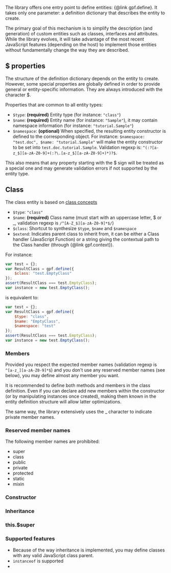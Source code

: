 The library offers one entry point to define entities: {@link gpf.define}.
It takes only one parameter: a definition dictionary that describes the entity to create.

The primary goal of this mechanism is to simplify the description (and generation) of custom entities such as classes,
interfaces and attributes. While the library evolves, it will take advantage of the most recent JavaScript features
(depending on the host) to implement those entities without fundamentally change the way they are described.  

## $ properties

The structure of the definition dictionary depends on the entity to create.
However, some special properties are globally defined in order to provide general or entity-specific information.
They are always introduced with the character $.

Properties that are common to all entity types:

* `$type`: **(required)** Entity type (for instance: `"class"`)
* `$name`: **(required)** Entity name (for instance: `"Sample"`),
it may contain namespace information (for instance: `"tutorial.Sample"`)
* `$namespace`: **(optional)** When specified, the resulting entity constructor is defined to the corresponding object.
For instance: `$namespace: "test.doc", $name: "tutorial.Sample"` will make the entity constructor to be set into
`test.doc.tutorial.Sample`. Validation regexp is: `^(:?[a-z_$][a-zA-Z0-9]+(:?\.[a-z_$][a-zA-Z0-9]+)*)?$`. 

This also means that any property starting with the $ sign will be treated as a special one and may generate validation
errors if not supported by the entity type.

## Class

The class entity is based on [class concepts](https://en.wikipedia.org/wiki/Class_%28computer_programming%29) 

* `$type`: `"class"` 
* `$name`: **(required)** Class name (must start with an uppercase letter, $ or _,
validation regexp is `/^[A-Z_$][a-zA-Z0-9]*$/`)
* `$class`: Shortcut to synthesize `$type`, `$name` and `$namespace`  
* `$extend`: Indicates parent class to inherit from, it can be either a Class handler (JavaScript Function) or a string
giving the contextual path to the Class handler (through {@link gpf.context}).

For instance:

```javascript
var test = {};
var ResultClass = gpf.define({
    $class: "test.EmptyClass"
});
assert(ResultClass === test.EmptyClass);
var instance = new test.EmptyClass();
```

is equivalent to:

```javascript
var test = {};
var ResultClass = gpf.define({
    $type: "class",
    $name: "EmptyClass",
    $namespace: "test"
});
assert(ResultClass === test.EmptyClass);
var instance = new test.EmptyClass();
```

### Members

Provided you respect the expected member names (validation regexp is `^[a-z_][a-zA-Z0-9]*$`)
and you don't use any reserved member names (see below), you may define almost any member you
want.

It is recommended to define both methods and members in the class definition.
Even if you can declare add new members within the constructor (or by manipulating instances
once created), making them known in the entity definition structure will allow latter
optimizations.
 
The same way, the library extensively uses the _ character to indicate private member names.

### Reserved member names

The following member names are prohibited:
* super
* class
* public
* private
* protected
* static
* mixin

### Constructor


### Inheritance


### this.$super


### Supported features

* Because of the way inheritance is implemented, you may define classes with any valid JavaScript class parent.
* `instanceof` is supported
* 
  

